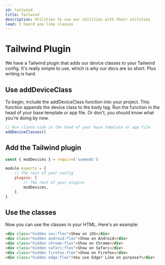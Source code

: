 ```yaml
---
id: tailwind
title: Tailwind
description: Utilities to use our utilities with their utilities
lead: I heard you like classes
---
```


# Tailwind Plugin
We have a Tailwind plugin that adds our device classes to your Tailwind config. It's really simple to use, which is why our docs are so short. Plus writing is hard.

## Use addDeviceClass
To begin, include the addDeviceClass function into your project. This function appends the device class to the body tag. Run the function in the head of your base template or app file. Or don't, you should know what you're doing by now.

```js
// Run client-side in the head of your base template or app file
addDeviceClasses()
```

## Add the Tailwind plugin

```js
const { modDevices } = require('usemods')

module.exports = {
    // The rest of your config
    plugins: [
        // The rest of your plugins
        modDevices,
    ],
}
```

## Use the classes
Now you can use the classes in your HTML. Here's an example:

```html
<div class="hidden ios:flex">Show on iOS</div>
<div class="hidden android:flex">Show on Android</div>
<div class="hidden chrome:flex">Show on Chrome</div>
<div class="hidden safari:flex">Show on Safari</div>
<div class="hidden firefox:flex">Show on Firefox</div>
<div class="hidden edge:flex">You use Edge? Like on purpose?</div>
```
